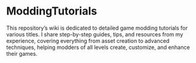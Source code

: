 # ModdingTutorials
This repository’s wiki is dedicated to detailed game modding tutorials for various titles. I share step-by-step guides, tips, and resources from my experience, covering everything from asset creation to advanced techniques, helping modders of all levels create, customize, and enhance their games.
